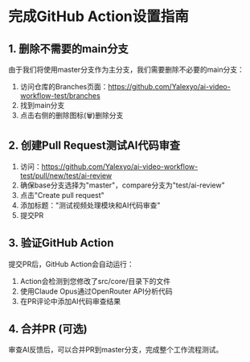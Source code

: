 # 完成GitHub Action设置指南

## 1. 删除不需要的main分支

由于我们将使用master分支作为主分支，我们需要删除不必要的main分支：

1. 访问仓库的Branches页面：https://github.com/Yalexyo/ai-video-workflow-test/branches
2. 找到main分支
3. 点击右侧的删除图标(🗑️)删除分支

## 2. 创建Pull Request测试AI代码审查

1. 访问：https://github.com/Yalexyo/ai-video-workflow-test/pull/new/test/ai-review
2. 确保base分支选择为"master"，compare分支为"test/ai-review"
3. 点击"Create pull request"
4. 添加标题："测试视频处理模块和AI代码审查"
5. 提交PR

## 3. 验证GitHub Action

提交PR后，GitHub Action会自动运行：
1. Action会检测到您修改了src/core/目录下的文件
2. 使用Claude Opus通过OpenRouter API分析代码
3. 在PR评论中添加AI代码审查结果

## 4. 合并PR (可选)

审查AI反馈后，可以合并PR到master分支，完成整个工作流程测试。
